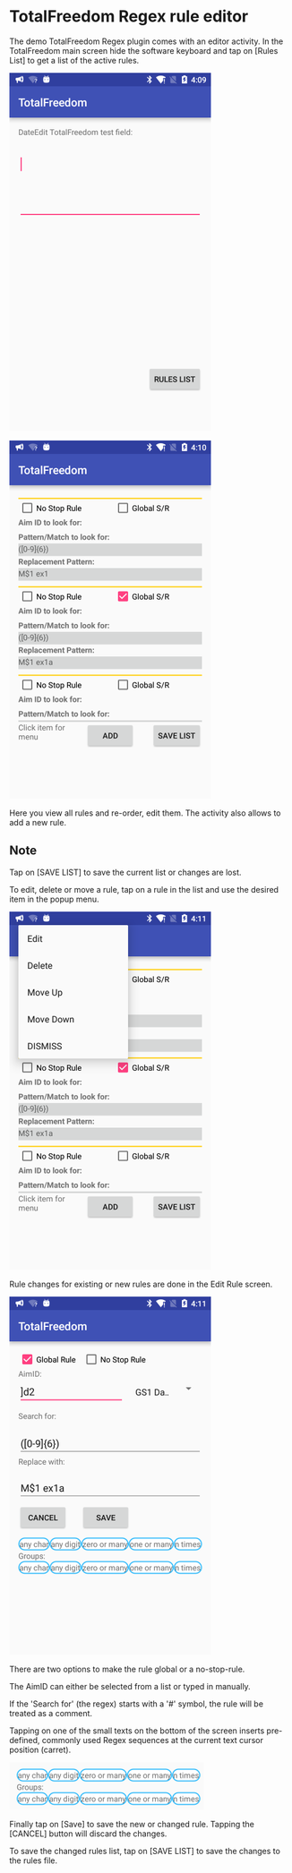 # TotalFreedom Regex rule editor

The demo TotalFreedom Regex plugin comes with an editor activity. In the TotalFreedom main screen hide the software keyboard and tap on [Rules List] to get a list of the active rules.

![main screen](https://github.com/hjgode/TotalFreedomDataEdit/raw/master/TotalFreedomRegex/doc//edit1.png)

![rules list](https://github.com/hjgode/TotalFreedomDataEdit/raw/master/TotalFreedomRegex/doc//edit2_list.png)

Here you view all rules and re-order, edit them. The activity also allows to add a new rule.

## Note

Tap on [SAVE LIST] to save the current list or changes are lost.

To edit, delete or move a rule, tap on a rule in the list and use the desired item in the popup menu.

![popup menu](https://github.com/hjgode/TotalFreedomDataEdit/raw/master/TotalFreedomRegex/doc/edit3_list_popup.png)

Rule changes for existing or new rules are done in the Edit Rule screen.

![edit rule](https://github.com/hjgode/TotalFreedomDataEdit/raw/master/TotalFreedomRegex/doc/edit4_edit_rule.png)

There are two options to make the rule global or a no-stop-rule.

The AimID can either be selected from a list or typed in manually.

If the 'Search for' (the regex) starts with a '#' symbol, the rule will be treated as a comment.

Tapping on one of the small texts on the bottom of the screen inserts pre-defined, commonly used Regex sequences at the current text cursor position (carret).

![edit rule](https://github.com/hjgode/TotalFreedomDataEdit/raw/master/TotalFreedomRegex/doc//edit5_edit_rule_texts.png)

Finally tap on [Save] to save the new or changed rule. Tapping the [CANCEL] button will discard the changes.

To save the changed rules list, tap on [SAVE LIST] to save the changes to the rules file.
